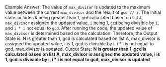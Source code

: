 Example Answer:
The value of `max_divisor` is updated to the maximum value between the current `max_divisor` and the result of `gcd // i`. The initial state includes `N` being greater than 1, `gcd` calculated based on list `A`, `max_divisor` assigned the updated value, `i` being 1, `gcd` being divisible by `i`, and `i * i` not equal to `gcd`. After running the code, the updated value of `max_divisor` is determined based on the calculation. Therefore, the Output State is: N is greater than 1, gcd is calculated based on list A, max_divisor is assigned the updated value, i is 1, gcd is divisible by i, i * i is not equal to gcd, max_divisor is updated.
Output State: **N is greater than 1, gcd is calculated based on list A, max_divisor is assigned the updated value, i is 1, gcd is divisible by i, i * i is not equal to gcd, max_divisor is updated**